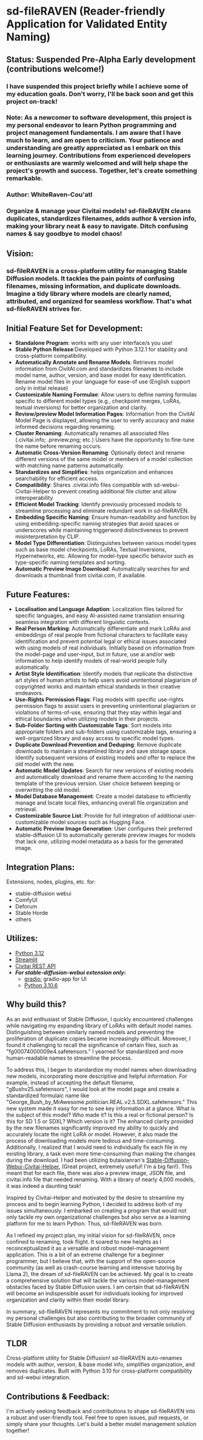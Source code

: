 # sd-fileRAVEN (Reader-friendly Application for Validated Entity Naming)

## **Status: Suspended Pre-Alpha Early development (contributions welcome!)**
### I have suspended this project briefly while I achieve some of my education goals. Don't worry, I'll be back soon and get this project on-track!

### Note: As a newcomer to software development, this project is my personal endeavor to learn Python programming and project management fundamentals. I am aware that I have much to learn, and am open to criticism. Your patience and understanding are greatly appreciated as I embark on this learning journey. Contributions from experienced developers or enthusiasts are warmly welcomed and will help shape the project's growth and success. Together, let's create something remarkable.

### **Author: WhiteRaven-Cou'atl**

### Organize &amp; manage your Civitai models! sd-fileRAVEN cleans duplicates, standardizes filenames, adds author &amp; version info, making your library neat &amp; easy to navigate. Ditch confusing names &amp; say goodbye to model chaos!

## Vision:
### sd-fileRAVEN is a cross-platform utility for managing Stable Diffusion models. It tackles the pain points of confusing filenames, missing information, and duplicate downloads. Imagine a tidy library where models are clearly named, attributed, and organized for seamless workflow. That's what sd-fileRAVEN strives for.

## Initial Feature Set for Development:
- **Standalone Program**: works with any user interface/s you use!
- **Stable Python Release**:Developed with Python 3.12.1 for stability and cross-platform compatibility.
- **Automatically Annotate and Rename Models**: Retrieves model information from CivitAI.com and standardizes filenames to include model name, author, version, and base model for easy identification. Rename model files in your language for ease-of use (English support only in initial release)
- **Customizable Naming Formulae**: Allow users to define naming formulas specific to different model types (e.g., checkpoint merges, LoRAs, textual inversions) for better organization and clarity.
- **Review/preview Model Information Pages**: Information from the CivitAI Model Page is displayed, allowing the user to verify accuracy and make informed decisions regarding renaming.
- **Cluster Renaming**: Automatically renames all associated files (.civitai.info; .preview.png; etc.) Users have the opportunity to fine-tune the name before renaming occurs.
- **Automatic Cross-Version Renaming**: Optionally detect and rename different versions of the same model or members of a model collection with matching name patterns automatically.
- **Standardizes and Simplifies**: helps organization and enhances searchability for efficient access.
- **Compatibility**: Shares .civitai.info files compatible with sd-webui-Civitai-Helper to prevent creating additional file clutter and allow interoperability
- **Efficient Model Tracking**: Identify previously processed models to streamline processing and eliminate redundant work in sd-fileRAVEN.
- **Embedding Specific Naming**: Ensure human-readability and function by using embedding-specific naming strategies that avoid spaces or underscores while maintaining triggerword distinctiveness to prevent misinterpretation by CLIP.
- **Model Type Differentiation**: Distinguishes between various model types such as base model checkpoints, LoRAs, Textual Inversions, Hypernetworks, etc. Allowing for model-type specific behavior such as type-specific naming templates and sorting.
- **Automatic Preview Image Download**: Automatically searches for and downloads a thumbnail from civitai.com, if available.

## Future Features:
- **Localisation and Language Adaption**: Localization files tailored for specific languages, and easy AI-assisted name translation ensuring seamless integration with different linguistic contexts.
- **Real Person Marking**: Automatically differentiate and mark LoRAs and embeddings of real people from fictional characters to facilitate easy identification and prevent potential legal or ethical issues associated with using models of real individuals. Initially based on information from the model-page and user-input, but in future, use ai and/or web information to help identify models of real-world people fully automatically.
- **Artist Style Identification**: Identify models that replicate the distinctive art styles of human artists to help users avoid unintentional plagiarism of copyrighted works and maintain ethical standards in their creative endeavors.
- **Use-Rights Permission Flags**: Flag models with specific use-rights permission flags to assist users in preventing unintentional plagiarism or violations of terms-of-use, ensuring that they stay within legal and ethical boundaries when utilizing models in their projects.
- **Sub-Folder Sorting with Customizable Tags**: Sort models into appropriate folders and sub-folders using customizable tags, ensuring a well-organized library and easy access to specific model types.
- **Duplicate Download Prevention and Deduping**: Remove duplicate downloads to maintain a streamlined library and save storage space. Identify subsequent versions of existing models and offer to replace the old model with the new.
- **Automatic Model Updates**: Search for new versions of existing models and automatically download and rename them according to the naming template of the previous version. User choice between keeping or overwriting the old model.
- **Model Database Management**: Create a model database to efficiently manage and locate local files, enhancing overall file organization and retrieval.
- **Customizable Source List**: Provide for full integration of additional user-customizable model sources such as Hugging Face.
- **Automatic Preview Image Generation**: User configures their preferred stable-diffusion UI to automatically generate preview images for models that lack one, utilizing model metadata as a basis for the generated image.

## Integration Plans: 
Extensions, nodes, plugins, etc. for:
- stable-diffusion webui
- ComfyUI
- Deforum
- Stable Horde
- others

## Utilizes:
- [Python 3.12](https://www.python.org/downloads/release/python-3121/)
- [Streamlit](https://streamlit.io/)
- [Civitai REST API](https://github.com/civitai/civitai/wiki/REST-API-Reference)
- **_For stable-diffusion-webui extension only:_**
    - [gradio:](https://github.com/gradio-app/gradio) gradio-app for UI
    - [Python 3.10.6](https://www.python.org/downloads/release/python-3106/)

## Why build this?
As an avid enthusiast of Stable Diffusion, I quickly encountered challenges while navigating my expanding library of LoRAs with default model names. Distinguishing between similarly named models and preventing the proliferation of duplicate copies became increasingly difficult. Moreover, I found it challenging to recall the significance of certain files, such as "fg00074000009e4.safetensors." I yearned for standardized and more human-readable names to streamline the process.

To address this, I began to standardize my model names when downloading new models, incorporating more descriptive and helpful information. For example, instead of accepting the default filename, "gBushv25.safetensors", I would look at the model page and create a standardized formulaic name like "George_Bush_by_MrAwesome.politician.REAL.v2.5.SDXL.safetensors." This new system made it easy for me to see key information at a glance. What is the subject of this model? Who made it? Is this a real or fictional person? Is this for SD 1.5 or SDXL? Which version is it? The enhanced clarity provided by the new filenames significantly improved my ability to quickly and accurately locate the right LoRA or model. However, it also made the process of downloading models more tedious and time-consuming. Additionally, I realized that I would need to individually fix each file in my existing library, a task even more time-consuming than making the changes during the download. I had been utilizing butaixianran's [Stable-Diffusion-Webui-Civitai-Helper.](https://github.com/butaixianran/Stable-Diffusion-Webui-Civitai-Helper)
(Great project, extremely useful! I'm a big fan!). This meant that for each file, there was also a preview image, JSON file, and civitai.info file that needed renaming. With a library of nearly 4,000 models, it was indeed a daunting task!

Inspired by Civitai-Helper and motivated by the desire to streamline my process and to begin learning Python, I decided to address both of my issues simultaneously. I embarked on creating a program that would not only tackle my own organizational challenges but also serve as a learning platform for me to learn Python. Thus, sd-fileRAVEN was born.

As I refined my project plan, my initial vision for sd-fileRAVEN, once confined to renaming, took flight. It soared to new heights as I reconceptualized it as a versatile and robust model-management application. This is a bit of an extreme challenge for a beginner programmer, but I believe that, with the support of the open-source community (as well as crash-course learning and intensive tutoring by Llama 2), the dream of sd-fileRAVEN can be achieved. My goal is to create a comprehensive solution that will tackle the various model-management obstacles faced by Stable Diffusion users. I am certain that sd-fileRAVEN will become an indispensible asset for individuals looking for improved organization and clarity within their model library.

In summary, sd-fileRAVEN represents my commitment to not only resolving my personal challenges but also contributing to the broader community of Stable Diffusion enthusiasts by providing a robust and versatile solution.

## TLDR
Cross-platform utility for Stable Diffusion! sd-fileRAVEN auto-renames models with author, version, & base model info, simplifies organization, and removes duplicates. Built with Python 3.10 for cross-platform compatibility and sd-webui integration.

## Contributions & Feedback:
I'm actively seeking feedback and contributions to shape sd-fileRAVEN into a robust and user-friendly tool. Feel free to open issues, pull requests, or simply share your thoughts. Let's build a better model management solution together!
